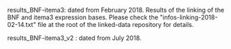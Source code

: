 results_BNF-itema3: dated from February 2018. Results of the linking of the BNF and itema3 expression bases. Please check the "infos-linking-2018-02-14.txt" file at the root of the linked-data repository for details.

results_BNF-itema3_v2 : dated from July 2018.
